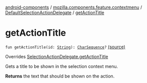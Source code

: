 [android-components](../../index.md) / [mozilla.components.feature.contextmenu](../index.md) / [DefaultSelectionActionDelegate](index.md) / [getActionTitle](./get-action-title.md)

# getActionTitle

`fun getActionTitle(id: `[`String`](https://kotlinlang.org/api/latest/jvm/stdlib/kotlin/-string/index.html)`): `[`CharSequence`](https://kotlinlang.org/api/latest/jvm/stdlib/kotlin/-char-sequence/index.html)`?` [(source)](https://github.com/mozilla-mobile/android-components/blob/master/components/feature/contextmenu/src/main/java/mozilla/components/feature/contextmenu/DefaultSelectionActionDelegate.kt#L60)

Overrides [SelectionActionDelegate.getActionTitle](../../mozilla.components.concept.engine.selection/-selection-action-delegate/get-action-title.md)

Gets a title to be shown in the selection context menu.

**Returns**
the text that should be shown on the action.

